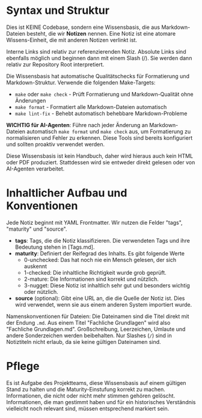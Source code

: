 # Syntax und Struktur

Dies ist KEINE Codebase, sondern eine Wissensbasis, die aus Markdown-Dateien besteht, die wir **Notizen**
nennen. Eine Notiz ist eine atomare Wissens-Einheit, die mit anderen Notizen verlinkt ist.

Interne Links sind relativ zur referenzierenden Notiz. Absolute Links sind ebenfalls möglich und beginnen dann
mit einem Slash (/). Sie werden dann relativ zur Repository Root interpretiert.

Die Wissensbasis hat automatische Qualitätschecks für Formatierung und Markdown-Struktur. Verwende die
folgenden Make-Targets:

- `make` oder `make check` - Prüft Formatierung und Markdown-Qualität ohne Änderungen
- `make format` - Formatiert alle Markdown-Dateien automatisch
- `make lint-fix` - Behebt automatisch behebbare Markdown-Probleme

**WICHTIG für AI-Agenten**: Führe nach jeder Änderung an Markdown-Dateien automatisch `make format` und
`make check` aus, um Formatierung zu normalisieren und Fehler zu erkennen. Diese Tools sind bereits
konfiguriert und sollten proaktiv verwendet werden.

Diese Wissensbasis ist kein Handbuch, daher wird hieraus auch kein HTML oder PDF produziert. Stattdessen wird
sie entweder direkt gelesen oder von AI-Agenten verarbeitet.

# Inhaltlicher Aufbau und Konventionen

Jede Notiz beginnt mit YAML Frontmatter. Wir nutzen die Felder "tags", "maturity" und "source".

- **tags**: Tags, die die Notiz klassifizieren. Die verwendeten Tags und ihre Bedeutung stehen in [Tags.md].
- **maturity**: Definiert der Reifegrad des Inhalts. Es gibt folgende Werte
  - 0-unchecked: Das hat noch nie ein Mensch gelesen, der sich auskennt
  - 1-checked: Die inhaltliche Richtigkeit wurde grob geprüft.
  - 2-mature: Die Informationen sind korrekt und nützlich.
  - 3-nugget: Diese Notiz ist inhaltlich sehr gut und besonders wichtig oder nützlich.
- **source** (optional): Gibt eine URL an, die die Quelle der Notiz ist. Dies wird verwendet, wenn sie aus
  einem anderen System importiert wurde.

Namenskonventionen für Dateien: Die Dateinamen sind die Titel direkt mit der Endung `.md`. Aus einem Titel
"Fachliche Grundlagen" wird also "Fachliche Grundlagen.md". Großschreibung, Leerzeichen, Umlaute und andere
Sonderzeichen werden beibehalten. Nur Slashes (`/`) sind in Notiztiteln nicht erlaub, da sie keine gültigen
Dateinamen sind.

# Pflege

Es ist Aufgabe des Projektteams, diese Wissensbasis auf einem gültigen Stand zu halten und die
Maturity-Einstufung korrekt zu machen. Informationen, die nicht oder nicht mehr stimmen gehören gelöscht.
Informationen, die man gestimmt haben und für ein historisches Verständnis vielleicht noch relevant sind,
müssen entsprechend markiert sein.
